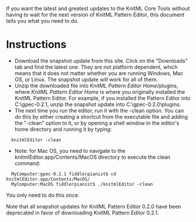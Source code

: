 If you want the latest and greatest updates to the KnitML Core Tools without having to wait for the next version of KnitML Pattern Editor, this document tells you what you need to do.

# Instructions #
  * Download the snapshot update from this site. Click on the "Downloads" tab and find the latest one. They are not platform dependent, which means that it does not matter whether you are running Windows, Mac OS, or Linux. The snapshot update will work for all of them.
  * Unzip the downloaded file into _KnitML Pattern Editor Home_/plugins, where _KnitML Pattern Editor Home_ is where you originally installed the KnitML Pattern Editor. For example, if you installed the Pattern Editor into C:\gpec-0.2.1, unzip the snapshot update into C:\gpec-0.2.0\plugins.
  * The next time you run the editor, run it with the -clean option. You can do this by either creating a shortcut from the executable file and adding the "-clean" option to it, or by opening a shell window in the editor's home directory and running it by typing:
```
  knitmlEditor -clean
```
  * Note: for Mac OS, you need to navigate to the knitmlEditor.app/Contents/MacOS directory to execute the clean command:
```
  MyComputer:gpec-0.2.1 fiddlerpianist$ cd knitmlEditor.app/Contents/MacOS/
  MyComputer:MacOS fiddlerpianist$ ./knitmlEditor -clean
```


You only need to do this once.

Note that all snapshot updates for KnitML Pattern Editor 0.2.0 have been deprecated in favor of downloading KnitML Pattern Editor 0.2.1.